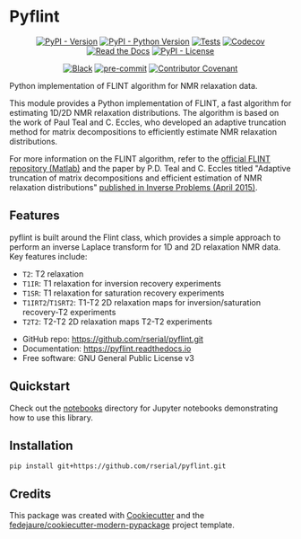
# Pyflint


<div align="center">

[![PyPI - Version](https://img.shields.io/pypi/v/pyflint.svg)](https://pypi.python.org/pypi/pyflint)
[![PyPI - Python Version](https://img.shields.io/pypi/pyversions/pyflint.svg)](https://pypi.python.org/pypi/pyflint)
[![Tests](https://github.com/rserial/pyflint/workflows/tests/badge.svg)](https://github.com/rserial/pyflint/actions?workflow=tests)
[![Codecov](https://codecov.io/gh/rserial/pyflint/branch/main/graph/badge.svg)](https://codecov.io/gh/rserial/pyflint)
[![Read the Docs](https://readthedocs.org/projects/pyflint/badge/)](https://pyflint.readthedocs.io/)
[![PyPI - License](https://img.shields.io/pypi/l/pyflint.svg)](https://pypi.python.org/pypi/pyflint)

[![Black](https://img.shields.io/badge/code%20style-black-000000.svg)](https://github.com/psf/black)
[![pre-commit](https://img.shields.io/badge/pre--commit-enabled-brightgreen?logo=pre-commit&logoColor=white)](https://github.com/pre-commit/pre-commit)
[![Contributor Covenant](https://img.shields.io/badge/Contributor%20Covenant-2.0-4baaaa.svg)](https://www.contributor-covenant.org/version/2/0/code_of_conduct/)

</div>

Python implementation of FLINT algorithm for NMR relaxation data.

This module provides a Python implementation of FLINT, a fast algorithm for estimating
1D/2D NMR relaxation distributions. The algorithm is based on the work of Paul Teal and
C. Eccles, who developed an adaptive truncation method for matrix decompositions to
efficiently estimate NMR relaxation distributions.

For more information on the FLINT algorithm, refer to the [official FLINT repository (Matlab)](https://github.com/paultnz/flint) and the paper by P.D. Teal and C. Eccles titled "Adaptive truncation of matrix decompositions and efficient estimation of NMR relaxation distributions" [published in Inverse Problems (April 2015)](http://dx.doi.org/10.1088/0266-5611/31/4/045010).


## Features

pyflint is built around the Flint class, which provides a simple approach to perform an inverse Laplace transform for 1D and 2D relaxation NMR data. Key features include:

- `T2`: T2 relaxation 
- `T1IR`: T1 relaxation for inversion recovery experiments
- `T1SR`: T1 relaxation for saturation recovery experiments
- `T1IRT2`/`T1SRT2`: T1-T2 2D relaxation maps for inversion/saturation recovery-T2 experiments
- `T2T2`: T2-T2 2D relaxation maps T2-T2 experiments


* GitHub repo: <https://github.com/rserial/pyflint.git>
* Documentation: <https://pyflint.readthedocs.io>
* Free software: GNU General Public License v3

## Quickstart
Check out the [notebooks](./notebooks) directory for Jupyter notebooks demonstrating how to use this library.

## Installation

```
pip install git+https://github.com/rserial/pyflint.git
```
## Credits

This package was created with [Cookiecutter][cookiecutter] and the [fedejaure/cookiecutter-modern-pypackage][cookiecutter-modern-pypackage] project template.

[cookiecutter]: https://github.com/cookiecutter/cookiecutter
[cookiecutter-modern-pypackage]: https://github.com/fedejaure/cookiecutter-modern-pypackage
